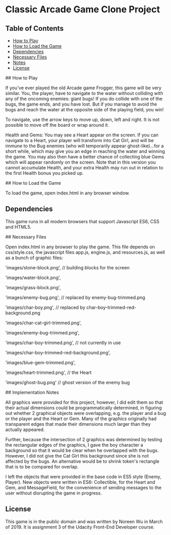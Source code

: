 # Classic Arcade Game Clone Project

## Table of Contents

- [How to Play](#howtoplay)
- [How to Load the Game](#howtoloadthegame)
- [Dependencies](#dependencies)
- [Necessary Files](#necessaryfiles)
- [Notes](#notes)
- [License](#license)


<a name="howtoplay">
## How to Play

If you've ever played the old Arcade game Frogger, this game will be very similar.
You, the player, have to navigate to the water without colliding with any of the
oncoming enemies: giant bugs! If you do collide with one of the bugs, the game
ends, and you have lost. But if you manage to avoid the bugs and reach the
water at the opposite side of the playing field, you win!

To navigate, use the arrow keys to move up, down, left and right. It is not possible
to move off the board or wrap around it.

Health and Gems: You may see a Heart appear on the screen. If you can navigate to
a Heart, your player will transform into Cat Girl, and will be immune to the Bug enemies
(who will temporarily appear ghost-like)...for a short while, which may give you
an edge in reaching the water and winning the game. You may also then have a
better chance of collecting blue Gems which will appear randomly on the screen.
Note that in this version you cannot accumulate Health, and your extra Health
may run out in relation to the first Health bonus you picked up.

<a name="howtoloadthegame">
## How to Load the Game

To load the game, open index.html in any browser window.

## Dependencies

This game runs in all modern browsers that support Javascript ES6, CSS and HTML5.

<a name="necessaryfiles">
## Necessary Files

Open index.html in any browser to play the game. This file depends on css/style.css,
the javascript files app.js, engine.js, and resources.js, as well as a bunch
of graphic files:

'images/stone-block.png',            // building blocks for the screen

'images/water-block.png',

'images/grass-block.png',

'images/enemy-bug.png',              // replaced by enemy-bug-trimmed.png

'images/char-boy.png',               // replaced by char-boy-trimmed-red-background.png

'images/char-cat-girl-trimmed.png',

'images/enemy-bug-trimmed.png',

'images/char-boy-trimmed.png',       // not currently in use

'images/char-boy-trimmed-red-background.png',   

'images/blue-gem-trimmed.png',

'images/heart-trimmed.png',          // the Heart

'images/ghost-bug.png'               // ghost version of the enemy bug


<a name="notes">
## Implementation Notes

All graphics were provided for this project, however, I did edit them so that
their actual dimensions could be programmatically determined, in figuring out
whether 2 graphical objects were overlapping, e.g. the player and a bug or
the player and the Heart or Gem. Many of the graphics originally had transparent
edges that made their dimensions much larger than they actually appeared.

Further, because the intersection of 2 graphics was determined by testing the rectangular
edges of the graphics, I gave the boy character a background so that it would be clear
when he overlapped with the bugs. However, I did not give the Cat Girl
this background since she is not affected by the bugs. An alternative would
be to shrink token's rectangle that is to be compared for overlap.

I left the objects that were provided in the base code in ES5 style (Enemy, Player).
New objects were written in ES6: Collectible, for the Heart and Gem, and
MessageField, for the convenience of sending messages to the user without
disrupting the game in progress.



## License

This game is in the public domain and was written by Noreen Wu in March of 2019.
It is assignment 3 of the Udacity Front-End Developer course.
